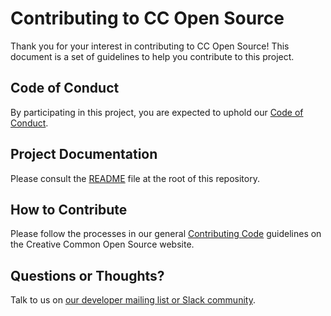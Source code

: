 # Contributing to CC Open Source

Thank you for your interest in contributing to CC Open Source! This document is a set of guidelines to help you contribute to this project.

## Code of Conduct

By participating in this project, you are expected to uphold our [Code of Conduct](https://creativecommons.github.io/community/code-of-conduct/).

## Project Documentation

Please consult the [README](./README.md) file at the root of this repository.

## How to Contribute

Please follow the processes in our general [Contributing Code](https://creativecommons.github.io/contributing-code/) guidelines on the Creative Common Open Source website.

## Questions or Thoughts?

Talk to us on [our developer mailing list or Slack community](https://creativecommons.github.io/community/).
